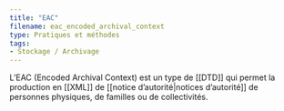 ```yaml
---
title: "EAC"
filename: eac_encoded_archival_context
type: Pratiques et méthodes
tags:
- Stockage / Archivage
---
```


L’EAC (Encoded Archival Context) est un type de [[DTD]] qui permet la production en [[XML]] de [[notice d’autorité|notices d’autorité]] de personnes physiques, de familles ou de collectivités.

